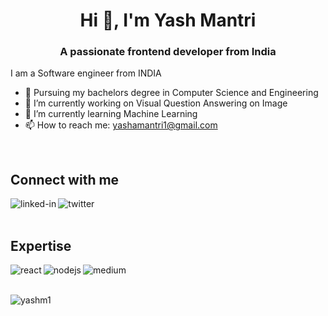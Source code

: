 
<!--
**yashm1/yashm1** is a ✨ _special_ ✨ repository because its `README.md` (this file) appears on your GitHub profile.

Here are some ideas to get you started:

- 🔭 I’m currently working on ...
- 🌱 I’m currently learning ...
- 👯 I’m looking to collaborate on ...
- 🤔 I’m looking for help with ...
- 💬 Ask me about ...
- 📫 How to reach me: ...
- 😄 Pronouns: ...
- ⚡ Fun fact: ...
-->
<h1 align="center">Hi 👋, I'm Yash Mantri</h1>
<h3 align="center">A passionate frontend developer from India</h3>





I am a Software engineer from INDIA
- 🔭 Pursuing my bachelors degree in Computer Science and Engineering
- 🔭 I’m currently working on Visual Question Answering on Image
- 🌱 I’m currently learning Machine Learning
- 📫 How to reach me: yashamantri1@gmail.com

<br>

## Connect with me
[<img align="left" alt="linked-in" src="https://img.shields.io/badge/linkedin-%230077B5.svg?&style=for-the-badge&logo=linkedin&logoColor=white"/>](https://www.linkedin.com/in/yash-mantri-1006/)
[<img align="left" alt="twitter" src="https://img.shields.io/badge/twitter-%231DA1F2.svg?&style=for-the-badge&logo=twitter&logoColor=white"/>](https://twitter.com/ymantrii)

<br>
<br>

## Expertise

<img align="left" alt="react" src="https://img.shields.io/badge/react%20-%2320232a.svg?&style=for-the-badge&logo=react&logoColor=%2361DAFB" />
<img align="left" alt="nodejs" src="https://img.shields.io/badge/node.js%20-%2343853D.svg?&style=for-the-badge&logo=node.js&logoColor=white" />
<img align="left" alt="medium" src="https://img.shields.io/badge/postgres-%23316192.svg?&style=for-the-badge&logo=postgresql&logoColor=white" />


<br>
<br>
<p><img align="center" src="https://github-readme-stats.vercel.app/api/top-langs?username=yashm1&show_icons=true&locale=en&layout=compact" alt="yashm1" /></p>

